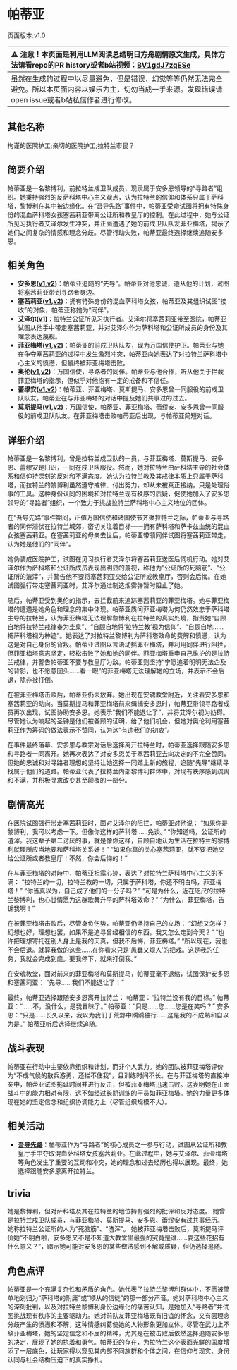 # 帕蒂亚
页面版本:v1.0
 

| :warning: 注意！本页面是利用LLM阅读总结明日方舟剧情原文生成，具体方法请看repo的PR history或者b站视频：[BV1gdJ7zqESe](https://www.bilibili.com/video/BV1gdJ7zqESe/)         |
|:----------------------------|
| 虽然在生成的过程中以尽量避免，但是错误，幻觉等等仍然无法完全避免。所以本页面内容以娱乐为主，切勿当成一手来源。发现错误请open issue或者b站私信作者进行修改。|



## 其他名称
拘谨的医院护工;亲切的医院护工;拉特兰市民？
## 简要介绍
帕蒂亚是一名黎博利，前拉特兰戍卫队成员，现隶属于安多恩领导的“寻路者”组织。她秉持强烈的反萨科塔中心主义观点，认为拉特兰的信仰和体系只属于萨科塔，黎博利在其中被边缘化。在“吾导先路”事件中，帕蒂亚受命试图将拥有特殊身份的混血萨科塔女孩塞茜莉亚带离公证所和教皇厅的控制。在此过程中，她与公证所见习执行者艾泽尔发生冲突，并正面遭遇了她的前戍卫队队友菲亚梅塔，揭示了她们之间复杂的情感和理念分歧。尽管行动失败，帕蒂亚最终选择继续追随安多恩。
## 相关角色
-   **安多恩([v1](extended_char_an_duo_en.md),[v2](../char_v3/extended_char_an_duo_en.md))**：帕蒂亚追随的“先导”。帕蒂亚对他忠诚，遵从他的计划，试图将塞茜莉亚带到寻路者身边。
-   **塞茜莉亚([v1](extended_char_sai_qian_li_ya.md),[v2](../char_v3/extended_char_sai_qian_li_ya.md))**：拥有特殊身份的混血萨科塔女孩，帕蒂亚及其组织试图“接收”的对象，帕蒂亚称她为“同伴”。
-   **艾泽尔([v1](extended_char_ai_ze_er.md))**：拉特兰公证所见习执行者。艾泽尔将塞茜莉亚带至医院，帕蒂亚试图从他手中带走塞茜莉亚，并对艾泽尔作为萨科塔和公证所成员的身份及其理念表达蔑视。
-   **菲亚梅塔([v1](char_300_phenxi.md),[v2](../char_v3/char_300_phenxi.md))**：帕蒂亚的前戍卫队队友，现为万国信使护卫。帕蒂亚与她在争夺塞茜莉亚的过程中发生激烈冲突，帕蒂亚向她表达了对拉特兰萨科塔中心主义的愤懑，但最终被菲亚梅塔击败。
-   **奥伦([v1](extended_char_ao_lun.md),[v2](../char_v3/extended_char_ao_lun.md))**：万国信使，寻路者的同伴。帕蒂亚与他合作，听从他关于拦截菲亚梅塔的指示，但似乎对他抱有一定的戒备和不信任。
-   **蕾缪安([v1](char_4193_lemuen.md),[v2](../char_v3/char_4193_lemuen.md))**：帕蒂亚、菲亚梅塔、莫斯提马、安多恩曾一同服役的前戍卫队队友。帕蒂亚在与菲亚梅塔的对话中提及她们共事过的过去。
-   **莫斯提马([v1](char_213_mostma.md),[v2](../char_v3/char_213_mostma.md))**：万国信使，帕蒂亚、菲亚梅塔、蕾缪安、安多恩曾一同服役的前戍卫队队友。在菲亚梅塔击败帕蒂亚后出现，与帕蒂亚简短对话。
## 详细介绍
帕蒂亚是一名黎博利，曾是拉特兰戍卫队的一员，与菲亚梅塔、莫斯提马、安多恩、蕾缪安是旧识，一同在戍卫队服役。然而，她对拉特兰由萨科塔主导的社会体系和信仰持深刻的反对和不满态度。她认为拉特兰教及其戒律本质上只属于萨科塔，而拉特兰的黎博利虽然遵守戒律、付出努力，却从未被真正接纳，只是处理俗事的工具。这种身份认同的困境和对拉特兰现有秩序的质疑，促使她加入了安多恩领导的“寻路者”组织，一个致力于挑战拉特兰萨科塔中心主义地位的团体。

在“吾导先路”事件期间，正值万国信使和诸国使节齐聚拉特兰之际，帕蒂亚与寻路者的同伴潜伏在拉特兰城郊，密切关注着目标——拥有萨科塔和萨卡兹血统的混血女孩塞茜莉亚。在塞茜莉亚的母亲去世后，帕蒂亚带领同伴试图将塞茜莉亚带走，认为她是他们的“同伴”。

她伪装成医院护工，试图在见习执行者艾泽尔将塞茜莉亚送医后伺机行动。她对艾泽尔作为萨科塔和公证所成员表现出明显的蔑视，称他为“公证所的死脑筋”、“公证所的渣滓”，并警告他不要将塞茜莉亚交给公证所或教皇厅，否则会后悔。在她试图强行带走塞茜莉亚时，艾泽尔通过制造烟雾弹暂时阻止了她。

随后，帕蒂亚受到奥伦的指示，去拦截前来追踪塞茜莉亚的菲亚梅塔。她与菲亚梅塔的遭遇是她角色和理念的集中体现。帕蒂亚质问菲亚梅塔为何仍然效忠于萨科塔主导的拉特兰，认为菲亚梅塔无法理解黎博利在拉特兰的真实处境，指责她“自顾自地将拉特兰戒律奉为圭臬”、“自顾自地将‘拉特兰教’视为信仰”、“自顾自地......把萨科塔视为神迹”。她表达了对拉特兰黎博利为萨科塔效命的费解和愤懑，认为这是对自己身份的背叛。帕蒂亚试图以言语动摇菲亚梅塔，并利用同伴进行阻拦，但菲亚梅塔意志坚定，轻松击败了她和她的同伴。菲亚梅塔重申自己维护的是拉特兰戒律，并警告帕蒂亚不要与教皇厅为敌。帕蒂亚则坚持“宁愿追着明明无法企及的背影，也不愿意回头......看一眼”的菲亚梅塔无法理解她的立场，并表示不会后退，除非被打倒。

在被菲亚梅塔击败后，帕蒂亚仍未放弃。她出现在安魂教堂附近，关注着安多恩和塞茜莉亚的动向。当莫斯提马和菲亚梅塔前来缉捕安多恩时，帕蒂亚带领寻路者成员再次出现，试图协助安多恩。她表示“我们不能退让了”，并将艾泽尔视为妨碍。尽管她认为响起的圣钟是他们被眷顾的证明，给了他们机会，但她对奥伦利用塞茜莉亚作为筹码的做法表示不赞同，认为这“有违我们的初衷”。

在事件最终落幕、安多恩与教宗对话后选择离开拉特兰时，帕蒂亚选择跟随安多恩和寻路者一同离开。她再次表达了对安多恩关于塞茜莉亚去向决定的不完全赞同，但她的忠诚和对寻路者理想的坚持让她选择一同踏上新的旅程，追随“先导”继续寻找属于他们的道路。帕蒂亚代表了拉特兰内部黎博利群体中，对现有秩序感到疏离和不满，并积极寻求改变甚至颠覆的一部分。
## 剧情高光
在医院试图强行带走塞茜莉亚时，面对艾泽尔的阻拦，帕蒂亚对他说：
“如果你是黎博利，我可以考虑一下。但像你这样的萨科塔......免谈。”
“你知道吗，公证所的渣滓。我这辈子第二讨厌的事，就是像你这样，自顾自地认为生活在拉特兰的黎博利就理所应当地要和萨科塔关系好！”
“如果你真的关心塞茜莉亚，就不要把她交给公证所或者教皇厅！不然，你会后悔的！”

在与菲亚梅塔的对峙中，帕蒂亚袒露心迹，表达了对拉特兰萨科塔中心主义的不满：
“拉特兰的一切，拉特兰教的一切，只属于萨科塔，你还不明白吗，菲亚梅塔！”
“你当真以为，自己成了他们的一分子吗？”
“可是为什么，近在咫尺的拉特兰黎博利，也心甘情愿为这群歌舞升平的萨科塔效命？”
“为什么，菲亚梅塔，告诉我啊！”

在被菲亚梅塔击败后，尽管身负伤势，帕蒂亚仍坚持自己的立场：
“幻想又怎样？幻想也好，理想也罢，如果不是追寻曾经相信的东西，我又怎么走到今天？”
“也许把理想寄托在别人身上是我的天真，但我不后悔，菲亚梅塔。”
“所以现在，我也不会后退。就算我做的这些......在你看来只是‘愚蠢又烦人’的把戏。这是我的任务，我就会完成到底。要我停下，就来打倒我。”

在安魂教堂，面对前来的菲亚梅塔和莫斯提马，帕蒂亚毫不退缩，试图保护安多恩和塞茜莉亚：
“先导......我们不能退让了！”

最终，帕蒂亚选择跟随安多恩离开拉特兰：
帕蒂亚：“拉特兰没有我的目标。”
帕蒂亚：“......不，没什么，是我冒昧了。”
帕蒂亚：“只是......您......您是在笑吗？”
安多恩：“只是......长久以来，我以为我们于荒野中踽踽独行......这是我的不成熟和自以为是。”
帕蒂亚听后选择继续追随。
## 战斗表现
帕蒂亚在行动中主要依靠组织和计划，而非个人武力。她的团队被菲亚梅塔评价为“不成气候的散兵游勇，还拦不住我”，且训练时间不长。在与菲亚梅塔的直接冲突中，帕蒂亚试图拖延时间并进行反击，但被菲亚梅塔迅速击败。这表明她在正面战斗中的能力相对有限，远不如经过长期训练的干员如菲亚梅塔。她的力量更多体现在她的坚定信念和组织协调能力上（尽管组织规模不大）。
## 相关活动
-   **[吾导先路](../stories/act16side.md)**：帕蒂亚作为“寻路者”的核心成员之一参与行动，试图从公证所和教皇厅手中夺取混血萨科塔女孩塞茜莉亚。在此过程中，她与艾泽尔、菲亚梅塔等角色发生了重要的互动和冲突，她的理念和过去经历也得以展现。最终，她选择跟随安多恩离开拉特兰。
## trivia
她是黎博利，但对萨科塔及其在拉特兰的地位持有强烈的批评和反对态度。
她曾是拉特兰戍卫队成员，与菲亚梅塔、莫斯提马、安多恩、蕾缪安有过共事经历。
她称拉特兰公证所的人为“死脑筋”、“渣滓”。
她被菲亚梅塔击败后，莫斯提马评价她“不明白啦，安多恩又不是不知道大教堂里最强的究竟是谁......耍这些花招有什么意义？”，暗示她可能对安多恩的某些做法感到不解或质疑，但仍选择追随。
## 角色点评
帕蒂亚是一个充满复杂性和矛盾的角色。她代表了拉特兰黎博利群体中，不愿被简单地划归为“萨科塔的附庸”或“顺从的信徒”的那一部分声音。她对萨科塔中心主义的深刻批判，以及对拉特兰黎博利身份边缘化的痛苦认知，是她加入“寻路者”并试图挑战现有秩序的主要驱动力。她对前队友菲亚梅塔既有旧谊的怀念，又有因理念分歧产生的愤懑和不解，这种情感纠葛使她的人物形象更加立体。尽管在武力上不敌菲亚梅塔，她的坚定信念和不屈的精神，尤其是在被击败后依然选择追随安多恩的决定，展现了她的执着和勇气。帕蒂亚的存在，为拉特兰这个表面光鲜的国度增添了一层底色，让玩家得以窥见其内部不同族群和个体之间，在信仰与现实、身份认同与社会结构压迫下的真实挣扎。